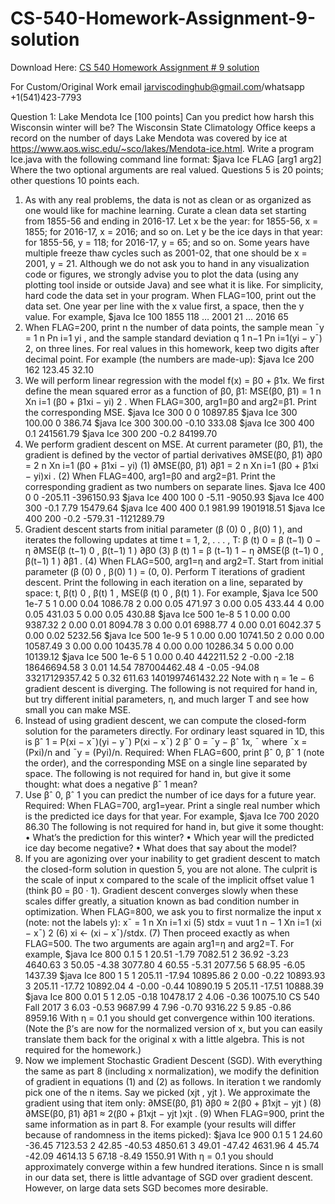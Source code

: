 # CS-540-Homework-Assignment-9-solution

Download Here: [CS 540 Homework Assignment # 9 solution](https://jarviscodinghub.com/assignment/cs-540-homework-assignment-9-solution/)

For Custom/Original Work email jarviscodinghub@gmail.com/whatsapp +1(541)423-7793

Question 1: Lake Mendota Ice [100 points]
Can you predict how harsh this Wisconsin winter will be?
The Wisconsin State Climatology Office keeps a record on the number of days Lake Mendota was covered
by ice at https://www.aos.wisc.edu/~sco/lakes/Mendota-ice.html.
Write a program Ice.java with the following command line format:
$java Ice FLAG [arg1 arg2]
Where the two optional arguments are real valued.
Questions 5 is 20 points; other questions 10 points each.
1. As with any real problems, the data is not as clean or as organized as one would like for machine
learning. Curate a clean data set starting from 1855-56 and ending in 2016-17. Let x be the year: for
1855-56, x = 1855; for 2016-17, x = 2016; and so on. Let y be the ice days in that year: for 1855-56,
y = 118; for 2016-17, y = 65; and so on. Some years have multiple freeze thaw cycles such as 2001-02,
that one should be x = 2001, y = 21. Although we do not ask you to hand in any visualization code
or figures, we strongly advise you to plot the data (using any plotting tool inside or outside Java) and
see what it is like.
For simplicity, hard code the data set in your program. When FLAG=100, print out the data set. One
year per line with the x value first, a space, then the y value. For example,
$java Ice 100
1855 118
…
2001 21
…
2016 65
2. When FLAG=200, print n the number of data points, the sample mean ¯y =
1
n
Pn
i=1 yi
, and the sample
standard deviation q 1
n−1
Pn
i=1(yi − y¯)
2, on three lines. For real values in this homework, keep two
digits after decimal point. For example (the numbers are made-up):
$java Ice 200
162
123.45
32.10
3. We will perform linear regression with the model
f(x) = β0 + β1x.
We first define the mean squared error as a function of β0, β1:
MSE(β0, β1) = 1
n
Xn
i=1
(β0 + β1xi − yi)
2
.
When FLAG=300, arg1=β0 and arg2=β1. Print the corresponding MSE.
$java Ice 300 0 0
10897.85
$java Ice 300 100.00 0
386.74
$java Ice 300 300.00 -0.10
333.08
$java Ice 300 400 0.1
241561.79
$java Ice 300 200 -0.2
84199.70
4. We perform gradient descent on MSE. At current parameter (β0, β1), the gradient is defined by the
vector of partial derivatives
∂MSE(β0, β1)
∂β0
=
2
n
Xn
i=1
(β0 + β1xi − yi) (1)
∂MSE(β0, β1)
∂β1
=
2
n
Xn
i=1
(β0 + β1xi − yi)xi
. (2)
When FLAG=400, arg1=β0 and arg2=β1. Print the corresponding gradient as two numbers on separate
lines.
$java Ice 400 0 0
-205.11
-396150.93
$java Ice 400 100 0
-5.11
-9050.93
$java Ice 400 300 -0.1
7.79
15479.64
$java Ice 400 400 0.1
981.99
1901918.51
$java Ice 400 200 -0.2
-579.31
-1121289.79
5. Gradient descent starts from initial parameter (β
(0)
0
, β(0)
1
), and iterates the following updates at time
t = 1, 2, . . . , T:
β
(t)
0 = β
(t−1)
0 − η
∂MSE(β
(t−1)
0
, β(t−1)
1
)
∂β0
(3)
β
(t)
1 = β
(t−1)
1 − η
∂MSE(β
(t−1)
0
, β(t−1)
1
)
∂β1
. (4)
When FLAG=500, arg1=η and arg2=T. Start from initial parameter (β
(0)
0
, β(0)
1
) = (0, 0). Perform
T iterations of gradient descent. Print the following in each iteration on a line, separated by space:
t, β(t)
0
, β(t)
1
, MSE(β
(t)
0
, β(t)
1
). For example,
$java Ice 500 1e-7 5
1 0.00 0.04 1086.78
2 0.00 0.05 471.97
3 0.00 0.05 433.44
4 0.00 0.05 431.03
5 0.00 0.05 430.88
$java Ice 500 1e-8 5
1 0.00 0.00 9387.32
2 0.00 0.01 8094.78
3 0.00 0.01 6988.77
4 0.00 0.01 6042.37
5 0.00 0.02 5232.56
$java Ice 500 1e-9 5
1 0.00 0.00 10741.50
2 0.00 0.00 10587.49
3 0.00 0.00 10435.78
4 0.00 0.00 10286.34
5 0.00 0.00 10139.12
$java Ice 500 1e-6 5
1 0.00 0.40 442211.52
2 -0.00 -2.18 18646694.58
3 0.01 14.54 787004462.48
4 -0.05 -94.08 33217129357.42
5 0.32 611.63 1401997461432.22
Note with η = 1e − 6 gradient descent is diverging.
The following is not required for hand in, but try different initial parameters, η, and much larger T
and see how small you can make MSE.
6. Instead of using gradient descent, we can compute the closed-form solution for the parameters directly.
For ordinary least squared in 1D, this is
βˆ
1 =
P(xi − x¯)(yi − y¯)
P(xi − x¯)
2
βˆ
0 = ¯y − βˆ
1x, ¯
where ¯x = (Pxi)/n and ¯y = (Pyi)/n. Required: When FLAG=600, print βˆ
0, βˆ
1 (note the order),
and the corresponding MSE on a single line separated by space.
The following is not required for hand in, but give it some thought: what does a negative βˆ
1 mean?
7. Use βˆ
0, βˆ
1 you can predict the number of ice days for a future year. Required: When FLAG=700,
arg1=year. Print a single real number which is the predicted ice days for that year. For example,
$java Ice 700 2020
86.30
The following is not required for hand in, but give it some thought:
• What’s the prediction for this winter?
• Which year will the predicted ice day become negative?
• What does that say about the model?
8. If you are agonizing over your inability to get gradient descent to match the closed-form solution in
question 5, you are not alone. The culprit is the scale of input x compared to the scale of the implicit
offset value 1 (think β0 = β0 · 1). Gradient descent converges slowly when these scales differ greatly,
a situation known as bad condition number in optimization. When FLAG=800, we ask you to first
normalize the input x (note: not the labels y):
x¯ =
1
n
Xn
i=1
xi (5)
stdx =
vuut
1
n − 1
Xn
i=1
(xi − x¯)
2 (6)
xi ← (xi − x¯)/stdx. (7)
Then proceed exactly as when FLAG=500. The two arguments are again arg1=η and arg2=T. For
example,
$java Ice 800 0.1 5
1 20.51 -1.79 7082.51
2 36.92 -3.23 4640.63
3 50.05 -4.38 3077.80
4 60.55 -5.31 2077.56
5 68.95 -6.05 1437.39
$java Ice 800 1 5
1 205.11 -17.94 10895.86
2 0.00 -0.22 10893.93
3 205.11 -17.72 10892.04
4 -0.00 -0.44 10890.19
5 205.11 -17.51 10888.39
$java Ice 800 0.01 5
1 2.05 -0.18 10478.17
2 4.06 -0.36 10075.10
CS 540 Fall 2017
3 6.03 -0.53 9687.99
4 7.96 -0.70 9316.22
5 9.85 -0.86 8959.16
With η = 0.1 you should get convergence within 100 iterations.
(Note the β’s are now for the normalized version of x, but you can easily translate them back for the
original x with a little algebra. This is not required for the homework.)
9. Now we implement Stochastic Gradient Descent (SGD). With everything the same as part 8 (including
x normalization), we modify the definition of gradient in equations (1) and (2) as follows. In iteration
t we randomly pick one of the n items. Say we picked (xjt
, yjt
). We approximate the gradient using
that item only:
∂MSE(β0, β1)
∂β0
≈ 2(β0 + β1xjt − yjt
) (8)
∂MSE(β0, β1)
∂β1
≈ 2(β0 + β1xjt − yjt
)xjt
. (9)
When FLAG=900, print the same information as in part 8. For example (your results will differ
because of randomness in the items picked):
$java Ice 900 0.1 5
1 24.60 -36.45 7123.53
2 42.85 -40.53 4850.61
3 49.01 -47.42 4631.96
4 45.74 -42.09 4614.13
5 67.18 -8.49 1550.91
With η = 0.1 you should approximately converge within a few hundred iterations.
Since n is small in our data set, there is little advantage of SGD over gradient descent. However, on
large data sets SGD becomes more desirable.

